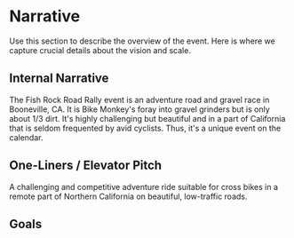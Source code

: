 # Narrative

Use this section to describe the overview of the event. Here is where we capture crucial details about the vision and scale.

## Internal Narrative

The Fish Rock Road Rally event is an adventure road and gravel race in Booneville, CA. It is Bike Monkey's foray into gravel grinders but is only about 1/3 dirt. It's highly challenging but beautiful and in a part of California that is seldom frequented by avid cyclists. Thus, it's a unique event on the calendar.


## One-Liners / Elevator Pitch

A challenging and competitive adventure ride suitable for cross bikes in a remote part of Northern California on beautiful, low-traffic roads.

## Goals


